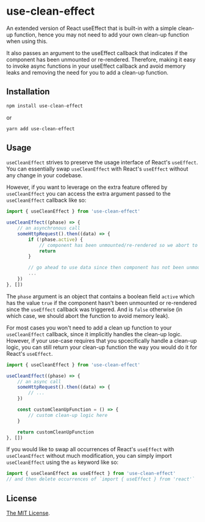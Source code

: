 # use-clean-effect

An extended version of React useEffect that is built-in with a simple clean-up function, hence you may not need to add your own clean-up function when using this.

It also passes an argument to the useEffect callback that indicates if the component has been unmounted or re-rendered. Therefore, making it easy to invoke async functions in your useEffect callback and avoid memory leaks and removing the need for you to add a clean-up function.

## Installation

```sh
npm install use-clean-effect
```

or

```sh
yarn add use-clean-effect
```

## Usage

`useCleanEffect` strives to preserve the usage interface of React's `useEffect`.
You can essentially swap `useCleanEffect` with  React's `useEffect` without any change in your codebase.

However, if you want to leverage on the extra feature offered by `useCleanEffect` you can access the extra argument passed to the `useCleanEffect` callback like so:

```js
import { useCleanEffect } from 'use-clean-effect'

useCleanEffect((phase) => {
    // an asynchronous call
    someHttpRequest().then((data) => {
        if (!phase.active) {
            // component has been unmounted/re-rendered so we abort to avouid memory-leak
            return
        }

        // go ahead to use data since then component has not been unmounted/re-rendered
        ...
    })
}, [])
```

The `phase` argument is an object that contains a boolean field `active` which has the value `true` if the component hasn't been unmounted or re-rendered since the `useEffect` callback was triggered. And is `false` otherwise (in which case, we should abort the function to avoid memory leak).

For most cases you won't need to add a clean up function to your `useCleanEffect` callback, since it implicitly handles the clean-up logic. However, if your use-case requires that you spcecifically handle a clean-up logic, you can still return your clean-up function the way you would do it for React's `useEffect`.

```js
import { useCleanEffect } from 'use-clean-effect'

useCleanEffect((phase) => {
    // an async call
    someHttpRequest().then((data) => {
        // ...
    })

    const customCleanUpFunction = () => {
        // custom clean-up logic here
    }

    return customCleanUpFunction
}, [])
```

If you would like to swap all occurrences of React's `useEffect` with `useCleanEffect` without much modification, you can simply import `useCleanEffect` using the `as` keyword like so:

```js
import { useCleanEffect as useEffect } from 'use-clean-effect'
// and then delete occurrences of `import { useEffect } from 'react'`
```

## License

[The MIT License](LICENSE).
